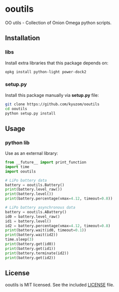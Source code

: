 # ooutils

OO utils - Collection of Onion Omega python scripts.

## Installation

### libs

Install extra libraries that this package depends on:
``` sh
opkg install python-light power-dock2
```

### setup.py

Install this package manually via **setup.py** file:
``` sh
git clone https://github.com/kyuzom/ooutils
cd ooutils
python setup.py install
```

## Usage

### python lib

Use as an external library:
``` python
from __future__ import print_function
import time
import ooutils

# LiPo battery data
battery = ooutils.Battery()
print(battery.level_raw())
print(battery.level())
print(battery.percentage(vmax=4.12, timeout=0.8))

# LiPo battery asynchronous data
battery = ooutils.ABattery()
id0 = battery.level_raw()
id1 = battery.level()
id2 = battery.percentage(vmax=4.12, timeout=0.8)
print(battery.wait(id0, timeout=0.1))
print(battery.wait(id2))
time.sleep(3)
print(battery.get(id0))
print(battery.get(id1))
print(battery.terminate(id2))
print(battery.get(id2))
```

## License

ooutils is MIT licensed. See the included [LICENSE](LICENSE) file.
